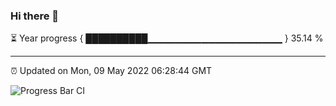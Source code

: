 ### Hi there 👋

⏳ Year progress { ██████████▁▁▁▁▁▁▁▁▁▁▁▁▁▁▁▁▁▁▁▁ } 35.14 %

---

⏰ Updated on Mon, 09 May 2022 06:28:44 GMT

![Progress Bar CI](https://github.com/ZhaoGui/ZhaoGui/workflows/Progress%20Bar%20CI/badge.svg)
